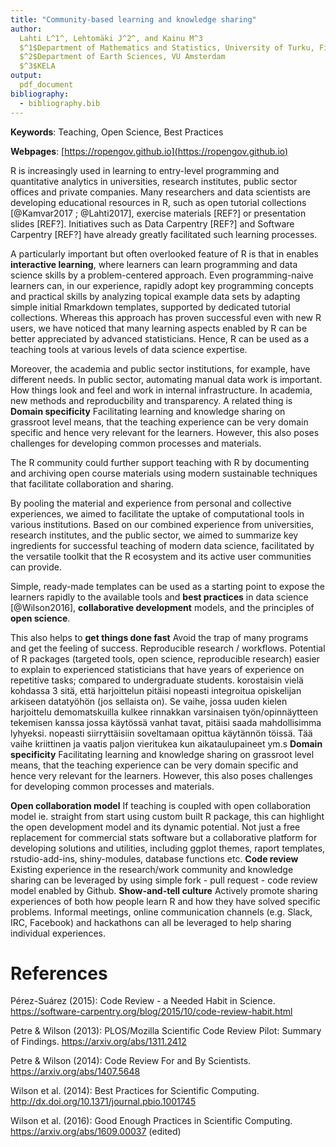 ```yaml
---
title: "Community-based learning and knowledge sharing"
author:
  Lahti L^1^, Lehtomäki J^2^, and Kainu M^3
  $^1$Department of Mathematics and Statistics, University of Turku, Finland
  $^2$Department of Earth Sciences, VU Amsterdam
  $^3$KELA
output:
  pdf_document
bibliography:
  - bibliography.bib
---
```


**Keywords**: Teaching, Open Science, Best Practices

**Webpages**: [https://ropengov.github.io](https://ropengov.github.io)


R is increasingly used in learning to entry-level programming and quantitative analytics in universities, research institutes, public sector offices and private companies. Many researchers and data scientists are developing educational resources in R, such as open tutorial collections [@Kamvar2017 ; @Lahti2017], exercise materials [REF?] or presentation slides [REF?]. Initiatives such as Data Carpentry [REF?] and Software Carpentry [REF?] have already greatly facilitated such learning processes.

A particularly important but often overlooked feature of R is that in enables **interactive learning**, where learners can learn programming and data science skills by a problem-centered approach. Even programming-naive learners can, in our experience, rapidly adopt key programming concepts and practical skills by analyzing topical example data sets by adapting simple initial Rmarkdown templates, supported by dedicated tutorial collections. Whereas this approach has proven successful even with new R users, we have noticed that many learning aspects enabled by R can be better appreciated by advanced statisticians. Hence, R can be used as a teaching tools at various levels of data science expertise.

Moreover, the academia and public sector institutions, for example, have different needs. In public sector, automating manual data work is important. How things look and feel and work in internal infrastructure. In academia, new methods and reproducbility and transparency. A related thing is **Domain specificity** Facilitating learning and knowledge sharing on grassroot level means, that the teaching experience can be very domain specific and hence very relevant for the learners. However, this also poses challenges for developing common processes and materials.

The R community could further support teaching with R by documenting and archiving open course materials using modern sustainable techniques that facilitate collaboration and sharing.

By pooling the material and experience from personal and collective experiences, we aimed to facilitate the uptake of computational tools in various institutions. Based on our combined experience from universities, research institutes, and the public sector, we aimed to summarize key ingredients for successful teaching of modern data science, facilitated by the versatile toolkit that the R ecosystem and its active user communities can provide.



Simple, ready-made templates can be used as a starting point to expose the learners rapidly to the available tools and **best practices** in data science [@Wilson2016], **collaborative development** models, and the principles of **open science**.



This also helps to **get things done fast** Avoid the trap of many programs and get the feeling of success. Reproducible research / workflows. Potential of R packages (targeted tools, open science, reproducible research) easier to explain to experienced statisticians that have years of experience on repetitive tasks; compared to undergraduate students. korostaisin vielä kohdassa 3 sitä, että harjoittelun pitäisi nopeasti integroitua opiskelijan arkiseen datatyöhön (jos sellaista on). Se vaihe, jossa uuden kielen harjoittelu demomatskuilla kulkee rinnakkan varsinaisen työn/opinnäytteen tekemisen kanssa jossa käytössä vanhat tavat, pitäisi saada mahdollisimma lyhyeksi. nopeasti siirryttäisiin soveltamaan opittua käytännön töissä. Tää vaihe kriittinen ja vaatis paljon vieritukea kun aikataulupaineet ym.s **Domain specificity** Facilitating learning and knowledge sharing on grassroot level means, that the teaching experience can be very domain specific and hence very relevant for the learners. However, this also poses challenges for developing common processes and materials.

**Open collaboration model** If teaching is coupled with open collaboration model ie. straight from start using custom built R package, this can highlight the open development model and its dynamic potential. Not just a free replacement for commercial stats software but a collaborative platform for developing solutions and utilities, including ggplot themes, raport templates, rstudio-add-ins, shiny-modules, database functions etc. **Code review** Existing experience in the research/work community and knowledge sharing can be leveraged by using simple fork - pull request - code review model enabled by Github. **Show-and-tell culture** Actively promote sharing experiences of both how people learn R and how they have solved specific problems. Informal meetings, online communication channels (e.g. Slack, IRC, Facebook) and hackathons can all be leveraged to help sharing individual experiences.





# References

Pérez-Suárez (2015): Code Review - a Needed Habit in Science. https://software-carpentry.org/blog/2015/10/code-review-habit.html

Petre & Wilson (2013): PLOS/Mozilla Scientific Code Review Pilot: Summary of Findings. https://arxiv.org/abs/1311.2412

Petre & Wilson (2014): Code Review For and By Scientists. https://arxiv.org/abs/1407.5648

Wilson et al. (2014): Best Practices for Scientific Computing. http://dx.doi.org/10.1371/journal.pbio.1001745

Wilson et al. (2016): Good Enough Practices in Scientific Computing. https://arxiv.org/abs/1609.00037 (edited)

